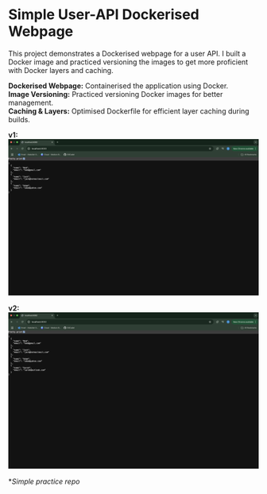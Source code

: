 # Simple User-API Dockerised Webpage
This project demonstrates a Dockerised webpage for a user API. I built a Docker image and practiced versioning the images to get more proficient with Docker layers and caching.

**Dockerised Webpage:** Containerised the application using Docker.                            
**Image Versioning:** Practiced versioning Docker images for better management.                                                  
**Caching & Layers:** Optimised Dockerfile for efficient layer caching during builds.

**v1:** 
![image_alt](https://github.com/GitCadet/user-api/blob/main/Screenshot%202025-01-24%20at%2019.00.29.png?raw=true)

**v2:**
![image_alt](https://github.com/GitCadet/user-api/blob/main/Screenshot%202025-01-24%20at%2019.07.41.png?raw=true)

**Simple practice repo*
